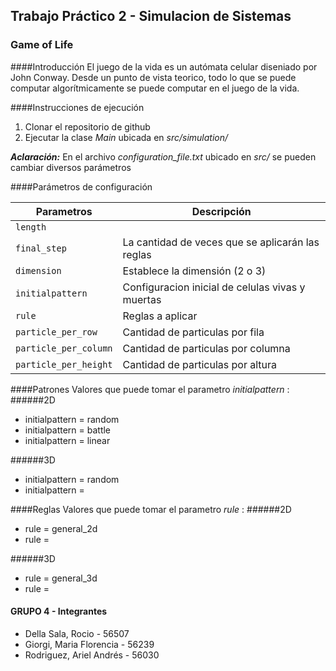 ## Trabajo Práctico 2 - Simulacion de Sistemas
### Game of Life

####Introducción
El juego de la vida es un autómata celular diseniado por John Conway. Desde un punto de vista teorico, todo lo que se puede computar algorítmicamente se puede computar en el juego de la vida.

####Instrucciones de ejecución
1. Clonar el repositorio de github
2. Ejecutar la clase *Main* ubicada en *src/simulation/*

___Aclaración:___ En el archivo *configuration_file.txt* ubicado en *src/* se pueden cambiar diversos parámetros

####Parámetros de configuración


| Parametros  | Descripción                   |
| ------------- | ------------------------------
| `length`      |    | 
| `final_step`   | La cantidad de veces que se aplicarán las reglas  | 
| `dimension`   |  Establece la dimensión (2 o 3) |
| `initialpattern`   | Configuracion inicial de celulas vivas y muertas |
| `rule`   |  Reglas a aplicar  |
| `particle_per_row`   |  Cantidad de particulas por fila |
| `particle_per_column`   |  Cantidad de particulas por columna |
| `particle_per_height`   |   Cantidad de particulas por altura |

####Patrones
Valores que puede tomar el parametro _initialpattern_ :
######2D
+ initialpattern = random
+ initialpattern = battle
+ initialpattern = linear

######3D
+ initialpattern = random
+ initialpattern =

####Reglas
Valores que puede tomar el parametro _rule_ :
######2D
+ rule = general_2d
+ rule =

######3D
+ rule = general_3d
+ rule = 


#### GRUPO 4 - Integrantes
- Della Sala, Rocio - 56507
- Giorgi, Maria Florencia - 56239
- Rodriguez, Ariel Andrés - 56030
